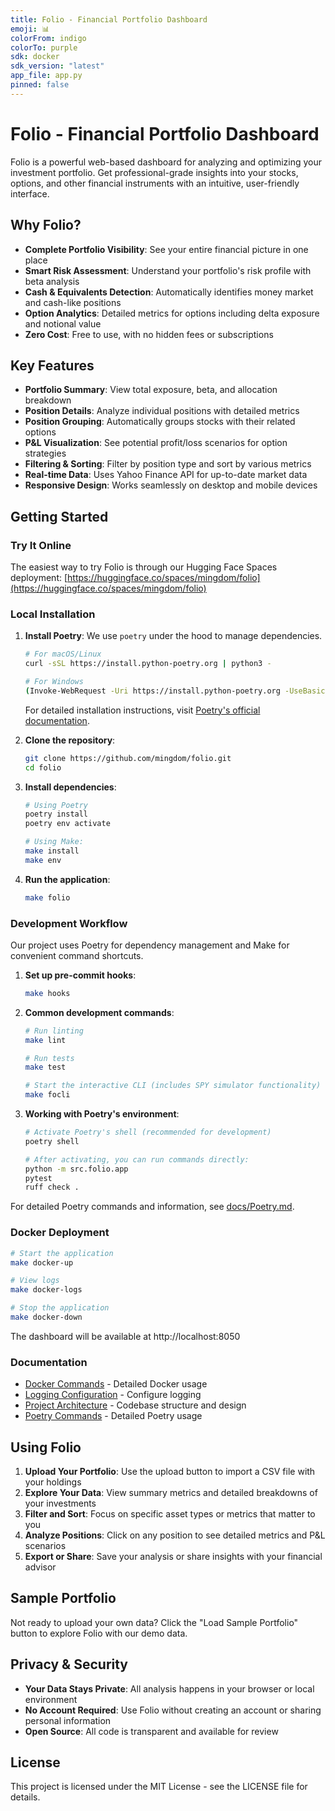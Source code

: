 ```yaml
---
title: Folio - Financial Portfolio Dashboard
emoji: 📊
colorFrom: indigo
colorTo: purple
sdk: docker
sdk_version: "latest"
app_file: app.py
pinned: false
---
```


# Folio - Financial Portfolio Dashboard

Folio is a powerful web-based dashboard for analyzing and optimizing your investment portfolio. Get professional-grade insights into your stocks, options, and other financial instruments with an intuitive, user-friendly interface.

## Why Folio?

- **Complete Portfolio Visibility**: See your entire financial picture in one place
- **Smart Risk Assessment**: Understand your portfolio's risk profile with beta analysis
- **Cash & Equivalents Detection**: Automatically identifies money market and cash-like positions
- **Option Analytics**: Detailed metrics for options including delta exposure and notional value
- **Zero Cost**: Free to use, with no hidden fees or subscriptions

## Key Features

- **Portfolio Summary**: View total exposure, beta, and allocation breakdown
- **Position Details**: Analyze individual positions with detailed metrics
- **Position Grouping**: Automatically groups stocks with their related options
- **P&L Visualization**: See potential profit/loss scenarios for option strategies
- **Filtering & Sorting**: Filter by position type and sort by various metrics
- **Real-time Data**: Uses Yahoo Finance API for up-to-date market data
- **Responsive Design**: Works seamlessly on desktop and mobile devices

## Getting Started

### Try It Online

The easiest way to try Folio is through our Hugging Face Spaces deployment:
[https://huggingface.co/spaces/mingdom/folio](https://huggingface.co/spaces/mingdom/folio)

### Local Installation

1. **Install Poetry**:
   We use `poetry` under the hood to manage dependencies.
   ```bash
   # For macOS/Linux
   curl -sSL https://install.python-poetry.org | python3 -

   # For Windows
   (Invoke-WebRequest -Uri https://install.python-poetry.org -UseBasicParsing).Content | python -
   ```
   For detailed installation instructions, visit [Poetry's official documentation](https://python-poetry.org/docs/#installation).

2. **Clone the repository**:
   ```bash
   git clone https://github.com/mingdom/folio.git
   cd folio
   ```

3. **Install dependencies**:
   ```bash
   # Using Poetry
   poetry install
   poetry env activate

   # Using Make:
   make install
   make env
   ```

4. **Run the application**:
   ```bash
   make folio
   ```

### Development Workflow

Our project uses Poetry for dependency management and Make for convenient command shortcuts.

1. **Set up pre-commit hooks**:
   ```bash
   make hooks
   ```

2. **Common development commands**:
   ```bash
   # Run linting
   make lint

   # Run tests
   make test

   # Start the interactive CLI (includes SPY simulator functionality)
   make focli
   ```

3. **Working with Poetry's environment**:
   ```bash
   # Activate Poetry's shell (recommended for development)
   poetry shell

   # After activating, you can run commands directly:
   python -m src.folio.app
   pytest
   ruff check .
   ```

For detailed Poetry commands and information, see [docs/Poetry.md](docs/Poetry.md).

### Docker Deployment

```bash
# Start the application
make docker-up

# View logs
make docker-logs

# Stop the application
make docker-down
```

The dashboard will be available at http://localhost:8050

### Documentation

- [Docker Commands](DOCKER.md) - Detailed Docker usage
- [Logging Configuration](docs/logging.md) - Configure logging
- [Project Architecture](docs/project-design.md) - Codebase structure and design
- [Poetry Commands](docs/Poetry.md) - Detailed Poetry usage

## Using Folio

1. **Upload Your Portfolio**: Use the upload button to import a CSV file with your holdings
2. **Explore Your Data**: View summary metrics and detailed breakdowns of your investments
3. **Filter and Sort**: Focus on specific asset types or metrics that matter to you
4. **Analyze Positions**: Click on any position to see detailed metrics and P&L scenarios
5. **Export or Share**: Save your analysis or share insights with your financial advisor

## Sample Portfolio

Not ready to upload your own data? Click the "Load Sample Portfolio" button to explore Folio with our demo data.

## Privacy & Security

- **Your Data Stays Private**: All analysis happens in your browser or local environment
- **No Account Required**: Use Folio without creating an account or sharing personal information
- **Open Source**: All code is transparent and available for review

## License

This project is licensed under the MIT License - see the LICENSE file for details.
